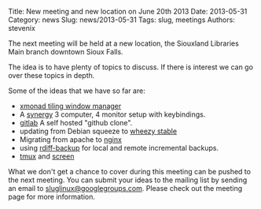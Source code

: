 Title: New meeting and new location on June 20th 2013
Date: 2013-05-31
Category: news
Slug: news/2013-05-31
Tags: slug, meetings
Authors: stevenix

<!-- PELICAN_BEGIN_SUMMARY -->

The next meeting will be held at a new location, the Siouxland Libraries Main branch downtown Sioux Falls.

The idea is to have plenty of topics to discuss. If there is interest we can go over these topics in depth.

Some of the ideas that we have so far are:

 * [xmonad tiling window manager](http://xmonad.org/)
 * A [synergy](http://synergy-foss.org/) 3 computer, 4 monitor setup with keybindings.
 * [gitlab](http://gitlab.org/) A self hosted "github clone".
 * updating from Debian squeeze to [wheezy stable](http://www.debian.org/releases/stable/)
 * Migrating from apache to [nginx](http://wiki.nginx.org/Main)
 * using [rdiff-backup](http://rdiff-backup.nongnu.org/) for local and remote incremental backups.
 * [tmux](http://tmux.sourceforge.net/) and [screen](http://www.gnu.org/software/screen/)

What we don't get a chance to cover during this meeting can be pushed to the next meeting. You can submit your ideas to the mailing list by sending an email to sluglinux@googlegroups.com. Please check out the meeting page for more information.


<!-- PELICAN_END_SUMMARY -->
